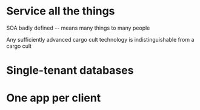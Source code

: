 # Service all the things

SOA badly defined -- means many things to many people

Any sufficiently advanced cargo cult technology is indistinguishable from a cargo cult

# Single-tenant databases

# One app per client
